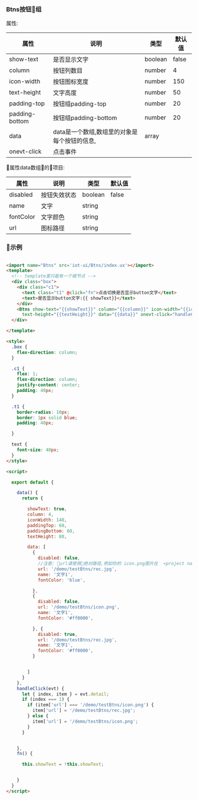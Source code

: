### Btns按钮组


属性:

| 属性  | 说明   |  类型 | 默认值  |
| -----| ---- | ---- | ---- |
| show-text | 是否显示文字 | boolean | false |
| column | 按钮列数目 | number | 4 |
| icon-width | 按钮图标宽度 | number | 150 |
| text-height | 文字高度 | number | 50 |
| padding-top | 按钮组padding-top | number | 20 |
| padding-bottom | 按钮组padding-bottom | number | 20 |
| data | data是一个数组,数组里的对象是每个按钮的信息,| array | |
| onevt-click | 点击事件 |  | |


属性data数组的项目:

| 属性 | 说明 | 类型  | 默认值 |
| --- | ---- | --- | --- |
| disabled | 按钮失效状态 | boolean | false |
| name | 文字| string | |
| fontColor | 文字颜色 | string |
| url | 图标路径 | string | |

### 示例

``` html

<import name="Btns" src='iot-ui/Btns/index.ux'></import>
<template>
  <!-- template里只能有一个根节点 -->
  <div class="box">
    <div class="c1">
      <text class="t1" @click="fn">点击切换是否显示button文字</text>
      <text>是否显示button文字:{{ showText}}</text>
    </div>
    <Btns show-text="{{showText}}" column="{{column}}" icon-width="{{iconWidth}}" padding-top="{{paddingTop}}" padding-bottom="{{paddingBottom}}"
      text-height="{{textHeight}}" data="{{data}}" onevt-click="handleClick"></Btns>
  </div>

</template>

<style>
  .box {
    flex-direction: column;
  }

  .c1 {
    flex: 1;
    flex-direction: column;
    justify-content: center;
    padding: 40px;
  }

  .t1 {
    border-radius: 10px;
    border: 1px solid blue;
    padding: 40px;

  }

  text {
    font-size: 40px;
  }
</style>

<script>

  export default {

    data() {
      return {

        showText: true,
        column: 4,
        iconWidth: 140,
        paddingTop: 60,
        paddingBottom: 60,
        textHeight: 80,

        data: [
          {
            disabled: false,
            //注意: url请使用绝对路径,例如你的 icon.png图片在  <project name>/src/Mydir/icon.png下,那么绝对路径就是/Mydir/icon.png
            url: '/demo/testBtns/rec.jpg',
            name: '文字1',
            fontColor: 'blue',

          },
          {
            disabled: false,
            url: '/demo/testBtns/icon.png',
            name: '文字1',
            fontColor: '#ff0000',

          }, {
            disabled: true,
            url: '/demo/testBtns/rec.jpg',
            name: '文字1',
            fontColor: '#ff0000',
          }


        ]
      }
    },
    handleClick(evt) {
      let { index, item } = evt.detail;
      if (index === 1) {
        if (item['url'] === '/demo/testBtns/icon.png') {
          item['url'] = '/demo/testBtns/rec.jpg';
        } else {
          item['url'] = '/demo/testBtns/icon.png';
        }
      }


    },
    fn() {

      this.showText = !this.showText;


    }
  }
</script>

``` 